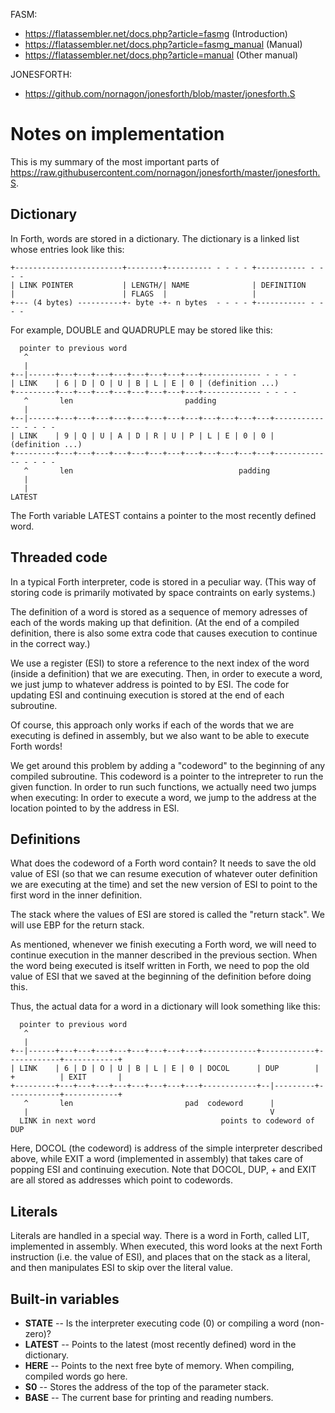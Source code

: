 FASM:
- https://flatassembler.net/docs.php?article=fasmg (Introduction)
- https://flatassembler.net/docs.php?article=fasmg_manual (Manual)
- https://flatassembler.net/docs.php?article=manual (Other manual)

JONESFORTH:
- https://github.com/nornagon/jonesforth/blob/master/jonesforth.S

# Notes on implementation

This is my summary of the most important parts of
https://raw.githubusercontent.com/nornagon/jonesforth/master/jonesforth.S.

## Dictionary

In Forth, words are stored in a dictionary. The dictionary is a linked list whose entries look like this:

    +------------------------+--------+---------- - - - - +----------- - - - -
    | LINK POINTER           | LENGTH/| NAME              | DEFINITION
    |                        | FLAGS  |                   |
    +--- (4 bytes) ----------+- byte -+- n bytes  - - - - +----------- - - - -

For example, DOUBLE and QUADRUPLE may be stored like this:

      pointer to previous word
       ^
       |
    +--|------+---+---+---+---+---+---+---+---+------------- - - - -
    | LINK    | 6 | D | O | U | B | L | E | 0 | (definition ...)
    +---------+---+---+---+---+---+---+---+---+------------- - - - -
       ^       len                         padding
       |
    +--|------+---+---+---+---+---+---+---+---+---+---+---+---+------------- - - - -
    | LINK    | 9 | Q | U | A | D | R | U | P | L | E | 0 | 0 | (definition ...)
    +---------+---+---+---+---+---+---+---+---+---+---+---+---+------------- - - - -
       ^       len                                     padding
       |
       |
    LATEST

The Forth variable LATEST contains a pointer to the most recently defined word.

## Threaded code

In a typical Forth interpreter, code is stored in a peculiar way. (This way of
storing code is primarily motivated by space contraints on early systems.)

The definition of a word is stored as a sequence of memory adresses of each of
the words making up that definition. (At the end of a compiled definition, there
is also some extra code that causes execution to continue in the correct way.)

We use a register (ESI) to store a reference to the next index of the
word (inside a definition) that we are executing. Then, in order to execute a
word, we just jump to whatever address is pointed to by ESI. The code for
updating ESI and continuing execution is stored at the end of each subroutine.

Of course, this approach only works if each of the words that we are executing
is defined in assembly, but we also want to be able to execute Forth words!

We get around this problem by adding a "codeword" to the beginning of any
compiled subroutine. This codeword is a pointer to the intrepreter to run the
given function. In order to run such functions, we actually need two jumps when
executing: In order to execute a word, we jump to the address at the location
pointed to by the address in ESI.

## Definitions

What does the codeword of a Forth word contain? It needs to save the old value
of ESI (so that we can resume execution of whatever outer definition we are
executing at the time) and set the new version of ESI to point to the first word
in the inner definition.

The stack where the values of ESI are stored is called the "return stack". We
will use EBP for the return stack.

As mentioned, whenever we finish executing a Forth word, we will need to
continue execution in the manner described in the previous section. When the
word being executed is itself written in Forth, we need to pop the old value of
ESI that we saved at the beginning of the definition before doing this.

Thus, the actual data for a word in a dictionary will look something like this:

      pointer to previous word
       ^
       |
    +--|------+---+---+---+---+---+---+---+---+------------+------------+------------+------------+
    | LINK    | 6 | D | O | U | B | L | E | 0 | DOCOL      | DUP        | +          | EXIT       |
    +---------+---+---+---+---+---+---+---+---+------------+--|---------+------------+------------+
       ^       len                         pad  codeword      |
       |                                                      V
      LINK in next word                            points to codeword of DUP

Here, DOCOL (the codeword) is address of the simple interpreter described above,
while EXIT a word (implemented in assembly) that takes care of popping ESI and
continuing execution. Note that DOCOL, DUP, + and EXIT are all stored as
addresses which point to codewords.

## Literals

Literals are handled in a special way. There is a word in Forth, called LIT,
implemented in assembly. When executed, this word looks at the next Forth
instruction (i.e. the value of ESI), and places that on the stack as a literal,
and then manipulates ESI to skip over the literal value.

## Built-in variables

* **STATE** -- Is the interpreter executing code (0) or compiling a word (non-zero)?
* **LATEST** -- Points to the latest (most recently defined) word in the dictionary.
* **HERE** -- Points to the next free byte of memory.  When compiling, compiled words go here.
* **S0** -- Stores the address of the top of the parameter stack.
* **BASE** -- The current base for printing and reading numbers.
